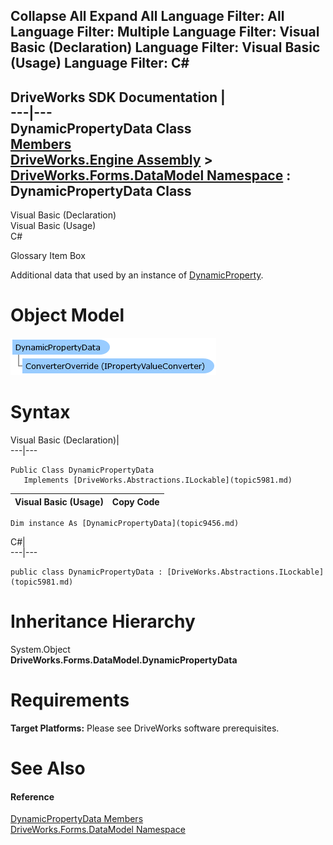 Collapse All Expand All Language Filter: All  Language Filter: Multiple  Language Filter: Visual Basic (Declaration) Language Filter: Visual Basic (Usage) Language Filter: C#  
---  
DriveWorks SDK Documentation  |   
---|---  
DynamicPropertyData Class   
[Members](topic9457.md)   
[DriveWorks.Engine Assembly](topic2156.md) > [DriveWorks.Forms.DataModel Namespace](topic9371.md) : DynamicPropertyData Class  
---  
  
Visual Basic (Declaration)    
Visual Basic (Usage)    
C# 

Glossary Item Box

Additional data that used by an instance of [DynamicProperty](topic9398.md). 

# Object Model

![](dotnetdiagramimages/image449.png)

# Syntax

Visual Basic (Declaration)|   
---|---  
      
    
    Public Class DynamicPropertyData 
       Implements [DriveWorks.Abstractions.ILockable](topic5981.md)   
  
Visual Basic (Usage)| Copy Code  
---|---  
      
    
    Dim instance As [DynamicPropertyData](topic9456.md)  
  
C#|   
---|---  
      
    
    public class DynamicPropertyData : [DriveWorks.Abstractions.ILockable](topic5981.md)    
  
# Inheritance Hierarchy

System.Object  
**DriveWorks.Forms.DataModel.DynamicPropertyData**  


# Requirements

**Target Platforms:** Please see DriveWorks software prerequisites.

# See Also

#### Reference

[DynamicPropertyData Members](topic9457.md)   
[DriveWorks.Forms.DataModel Namespace](topic9371.md)



